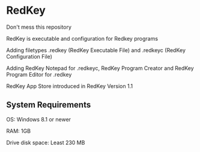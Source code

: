 # RedKey
Don't mess this repository

RedKey is executable and configuration for Redkey programs

Adding filetypes .redkey (RedKey Executable File) and .redkeyc (RedKey Configuration File)

Adding RedKey Notepad for .redkeyc, RedKey Program Creator and RedKey Program Editor for .redkey

RedKey App Store introduced in RedKey Version 1.1
## System Requirements
OS: Windows 8.1 or newer

RAM: 1GB

Drive disk space: Least 230 MB
